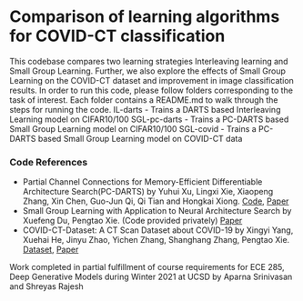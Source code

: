 # Comparison of learning algorithms for COVID-CT classification
This codebase compares two learning strategies Interleaving learning and Small Group Learning. Further, we also explore the effects of Small Group Learning on the COVID-CT dataset and improvement in image classification results.
In order to run this code, please follow folders corresponding to the task of interest. Each folder contains a README.md to walk through the steps for running the code.
IL-darts - Trains a DARTS based Interleaving Learning model on CIFAR10/100
SGL-pc-darts - Trains a PC-DARTS based Small Group Learning model on CIFAR10/100
SGL-covid - Trains a PC-DARTS based Small Group Learning model on COVID-CT data

### Code References
* Partial Channel Connections for Memory-Efficient Differentiable Architecture Search(PC-DARTS) by Yuhui Xu, Lingxi Xie, Xiaopeng Zhang, Xin Chen, Guo-Jun Qi, Qi Tian and Hongkai Xiong. [Code](https://github.com/yuhuixu1993/PC-DARTS), [Paper](https://openreview.net/forum?id=BJlS634tPr)
* Small Group Learning with Application to Neural Architecture Search by Xuefeng Du, Pengtao Xie. (Code provided privately) [Paper](https://arxiv.org/abs/2012.12502)
* COVID-CT-Dataset: A CT Scan Dataset about COVID-19 by Xingyi Yang, Xuehai He, Jinyu Zhao, Yichen Zhang, Shanghang Zhang, Pengtao Xie. [Dataset](https://github.com/UCSD-AI4H/COVID-CT), [Paper](https://arxiv.org/abs/2003.13865)




Work completed in partial fulfillment of course requirements for ECE 285, Deep Generative Models during Winter 2021 at UCSD by Aparna Srinivasan and Shreyas Rajesh
